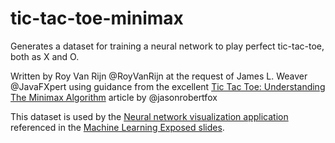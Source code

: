# tic-tac-toe-minimax
Generates a dataset for training a neural network to play perfect tic-tac-toe, both as X and O.

Written by Roy Van Rijn @RoyVanRijn at the request of James L. Weaver @JavaFXpert using guidance from the excellent [Tic Tac Toe: Understanding The Minimax Algorithm](http://neverstopbuilding.com/minimax) article by @jasonrobertfox

This dataset is used by the [Neural network visualization application](https://github.com/JavaFXpert/visual-neural-net-server) referenced in the [Machine Learning Exposed slides](http://slides.com/javafxpert/machine-learning-exposed).
